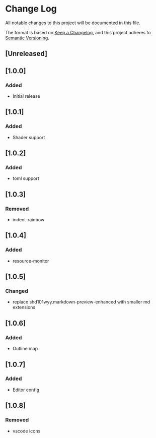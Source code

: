 # Change Log

All notable changes to this project will be documented in this file.

The format is based on [Keep a Changelog](https://keepachangelog.com/en/1.0.0/),
and this project adheres to [Semantic Versioning](https://semver.org/spec/v2.0.0.html).

## [Unreleased]

## [1.0.0]

### Added

- Initial release

## [1.0.1]

### Added

- Shader support

## [1.0.2]

### Added

- toml support

## [1.0.3]

### Removed

- indent-rainbow

## [1.0.4]

### Added

- resource-monitor

## [1.0.5]

### Changed

- replace shd101wyy.markdown-preview-enhanced with smaller md extensions

## [1.0.6]

### Added

- Outline map

## [1.0.7]

### Added

- Editor config

## [1.0.8]

### Removed

- vscode icons
